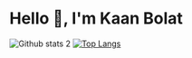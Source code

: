 # Hello 👋, I'm Kaan Bolat
![Github stats 2](https://github-readme-stats.vercel.app/api?username=kaanbolatt&show_icons=true&theme=radical)
[![Top Langs](https://github-readme-stats.vercel.app/api/top-langs/?kaanbolatt=anuraghazra&layout=compact)](https://github.com/anuraghazra/github-readme-stats)
